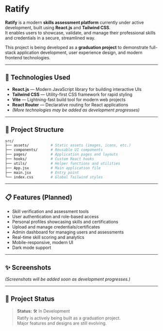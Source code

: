 # Ratify

**Ratify** is a modern **skills assessment platform** currently under active development, built using **React.js** and **Tailwind CSS**.  
It enables users to showcase, validate, and manage their professional skills and credentials in a secure, streamlined way.

This project is being developed as a **graduation project** to demonstrate full-stack application development, user experience design, and modern frontend technologies.

---

## 🚀 Technologies Used

- **React.js** — Modern JavaScript library for building interactive UIs
- **Tailwind CSS** — Utility-first CSS framework for rapid styling
- **Vite** — Lightning-fast build tool for modern web projects
- **React Router** — Declarative routing for React applications
- *(More technologies may be added as development progresses)*

---

## 📂 Project Structure

```bash
src/
├── assets/          # Static assets (images, icons, etc.)
├── components/      # Reusable UI components
├── pages/           # Application pages and layouts
├── hooks/           # Custom React hooks
├── utils/           # Helper functions and utilities
├── App.jsx          # Main application file
├── main.jsx         # Entry point
└── index.css        # Global Tailwind styles
```

---

## 📋 Features (Planned)

- Skill verification and assessment tools
- User authentication and role-based access
- Personal profiles showcasing skills and certifications
- Upload and manage credentials/certificates
- Admin dashboard for managing users and assessments
- Real-time skill scoring and analytics
- Mobile-responsive, modern UI
- Dark mode support

---

## ✨ Screenshots

*(Screenshots will be added soon as development progresses.)*

---

## 📅 Project Status

> **Status:** 🛠️ In Development  
> Ratify is actively being built as a graduation project.  
> Major features and designs are still evolving.

